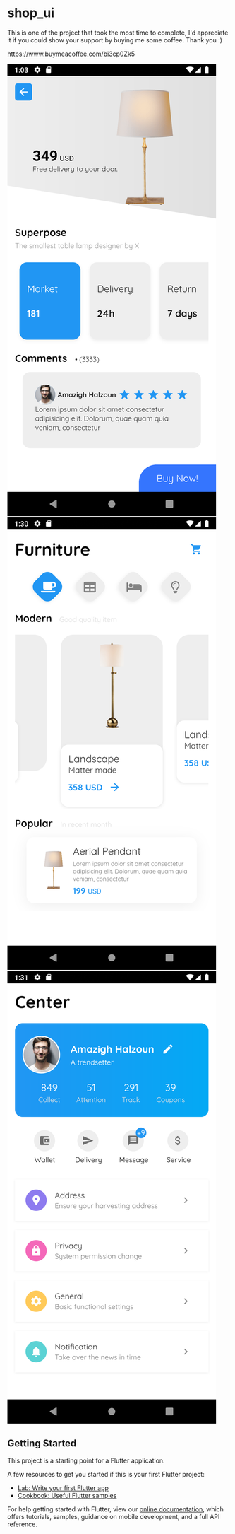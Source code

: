 # shop_ui

This is one of the project that took the most time to complete, I'd appreciate it if you could show your support by buying me some coffee. Thank you :)

https://www.buymeacoffee.com/bi3cp0Zk5

<img src="screenshot1.png">
<img src="screenshot2.png">
<img src="screenshot3.png">

## Getting Started

This project is a starting point for a Flutter application.

A few resources to get you started if this is your first Flutter project:

- [Lab: Write your first Flutter app](https://flutter.dev/docs/get-started/codelab)
- [Cookbook: Useful Flutter samples](https://flutter.dev/docs/cookbook)

For help getting started with Flutter, view our
[online documentation](https://flutter.dev/docs), which offers tutorials,
samples, guidance on mobile development, and a full API reference.
